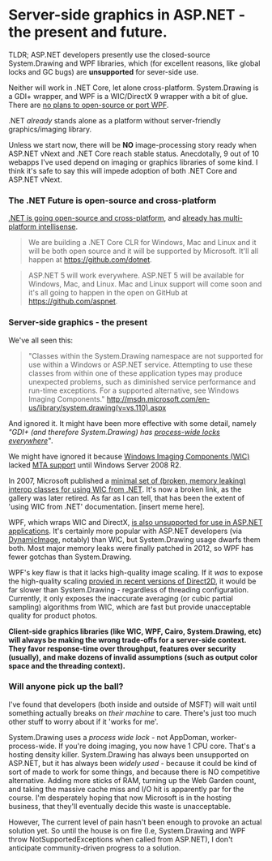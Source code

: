 Server-side graphics in ASP.NET - the present and future.
==============

TLDR; ASP.NET developers presently use the closed-source System.Drawing and WPF libraries, which (for excellent reasons, like global locks and GC bugs) are **unsupported** for sever-side use.

Neither will work in .NET Core, let alone cross-platform. System.Drawing is a GDI+ wrapper, and WPF is a  WIC/DirectX 9 wrapper with a bit of glue. There are [no plans to open-source or port  WPF](http://channel9.msdn.com/Blogs/DevRadio/The-Future-of-WPF).

.NET *already* stands alone as a platform without server-friendly graphics/imaging library. 

Unless we start now, there will be **NO** image-processing story ready when ASP.NET vNext and .NET Core reach stable status. Anecdotally, 9 out of 10 webapps I've used depend on imaging or graphics libraries of some kind. I think it's safe to say this will impede adoption of both .NET Core and ASP.NET vNext.



### The .NET Future is open-source and cross-platform

[.NET is going open-source and cross-platform](http://www.hanselman.com/blog/announcingnet2015netasopensourcenetonmacandlinuxandvisualstudiocommunity.aspx), and [already has multi-platform intellisense](http://www.hanselman.com/blog/OmniSharpMakingCrossplatformNETARealityAndAPleasure.aspx
). 

> We are building a .NET Core CLR for Windows, Mac and Linux and it will be both open source and it will be supported by Microsoft. It'll all happen at https://github.com/dotnet.

> ASP.NET 5 will work everywhere.
> ASP.NET 5 will be available for Windows, Mac, and Linux. Mac and Linux support will come soon and it's all going to happen in the open on GitHub at https://github.com/aspnet.

### Server-side graphics - the present

We've all seen this:

> "Classes within the System.Drawing namespace are not supported for use
within a Windows or ASP.NET service. Attempting to use these classes
from within one of these application types may produce unexpected
problems, such as diminished service performance and run-time
exceptions. For a supported alternative, see Windows Imaging
Components."
http://msdn.microsoft.com/en-us/library/system.drawing(v=vs.110).aspx

And ignored it. It might have been more effective with some detail, namely *"GDI+ (and therefore System.Drawing) has [process-wide locks everywhere](http://stackoverflow.com/questions/3719748/parallelizing-gdi-image-resizing-net)"*. 

We might have ignored it because [Windows Imaging Components (WIC)](http://msdn.microsoft.com/en-us/library/windows/desktop/ee719654(v=vs.85).aspx) lacked [MTA support](http://stackoverflow.com/questions/485086/single-threaded-apartments-vs-multi-threaded-apartments#485109) until Windows Server 2008 R2.

In 2007, Microsoft published a [minimal set of (broken, memory leaking) interop classes for using WIC from .NET](http://code.msdn.microsoft.com/wictools). It's now a broken link, as the gallery was later retired. As far as I can tell, that has been the extent of 'using WIC from .NET' documentation. [insert meme here].

WPF, which wraps WIC and DirectX, [is also unsupported for use in ASP.NET applications](http://weblogs.asp.net/bleroy/the-fastest-way-to-resize-images-from-asp-net-and-it-s-more-supported-ish). It's certainly more popular with ASP.NET developers (via [DynamicImage](https://github.com/tgjones/dynamic-image), notably) than WIC, but System.Drawing usage dwarfs them both. Most major memory leaks were finally patched in 2012, so WPF has fewer gotchas than System.Drawing.

WPF's key flaw is that it lacks high-quality image scaling. If it *was* to expose the high-quality scaling [provied in recent versions of Direct2D](https://github.com/imazen/GdiBench/blob/master/GdiBench/Direct2D.cs#L82), it would be far slower than System.Drawing - regardless of threading configuration. Currently, it only exposes the inaccurate averaging (or cubic partial sampling) algorithms from WIC, which are fast but provide unacceptable quality for product photos.

**Client-side graphics libraries (like WIC, WPF, Cairo, System.Drawing, etc) will always be making the wrong trade-offs for a server-side context. They favor response-time over throughput, features over security (usually), and make dozens of invalid assumptions (such as output color space and the threading context).**

### Will anyone pick up the ball?

I've found that developers (both inside and outside of MSFT) will wait until something actually breaks on *their machine* to care. There's just too much other stuff to worry about if it 'works for me'. 

System.Drawing uses a *process wide lock* - not AppDoman, worker-process-wide. If you're doing imaging, you now have 1 CPU core. 
That's a hosting density killer. System.Drawing has always been unsupported on ASP.NET, but it has always been *widely used* - because it could be kind of sort of made to work for some things, and because there is NO competitive alternative. Adding more sticks of RAM, turning up the Web Garden count, and taking the massive cache miss and I/O hit is apparently par for the course. I'm desperately hoping that now Microsoft is in the hosting business, that they'll eventually decide this waste is unacceptable.

However, The current level of pain hasn't been enough to provoke an actual solution yet. So until the house is on fire (I.e, System.Drawing and WPF throw NotSupportedExceptions when called from ASP.NET), I don't anticipate community-driven progress to a solution. 
